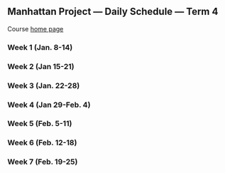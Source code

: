 ## Manhattan Project &mdash; Daily Schedule &mdash; Term 4

Course [home page](./)

### Week 1 (Jan. 8-14)

### Week 2 (Jan 15-21)

### Week 3 (Jan. 22-28)

### Week 4 (Jan 29-Feb. 4)

### Week 5 (Feb. 5-11)

### Week 6 (Feb. 12-18)

### Week 7 (Feb. 19-25)
